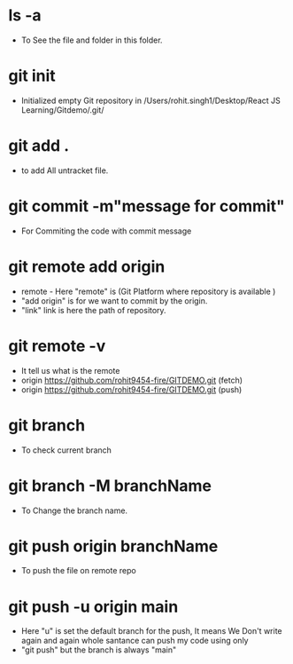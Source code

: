 # ls -a
- To See the file and folder in this folder.
# git init     
- Initialized empty Git repository in /Users/rohit.singh1/Desktop/React JS Learning/Gitdemo/.git/
# git add .    
- to add All untracket file.
# git commit -m"message for commit" 
- For Commiting the code with commit message
# git remote add origin <link>
- remote - Here "remote" is (Git Platform where repository is available )
- "add origin" is for we want to commit by the origin.
- "link" link is here the path of repository.
# git remote -v   
- It tell us what is the remote 
- origin  https://github.com/rohit9454-fire/GITDEMO.git (fetch)
- origin  https://github.com/rohit9454-fire/GITDEMO.git (push)
# git branch
- To check current branch
# git branch -M branchName
- To Change the branch name.
# git push origin branchName
- To push the file on remote repo
# git push -u origin main
- Here "u" is set the default branch for the push, It means We Don't write again and again whole santance can push my code using only 
- "git push" but the branch is always "main"

